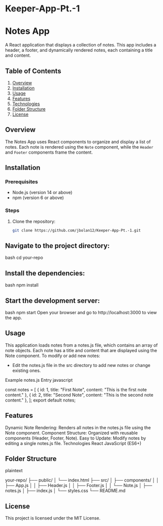 # Keeper-App-Pt.-1

# Notes App

A React application that displays a collection of notes. This app includes a header, a footer, and dynamically rendered notes, each containing a title and content.

## Table of Contents

1. [Overview](#overview)
2. [Installation](#installation)
3. [Usage](#usage)
4. [Features](#features)
5. [Technologies](#technologies)
6. [Folder Structure](#folder-structure)
7. [License](#license)

## Overview

The Notes App uses React components to organize and display a list of notes. Each note is rendered using the `Note` component, while the `Header` and `Footer` components frame the content.

## Installation

### Prerequisites

- Node.js (version 14 or above)
- npm (version 6 or above)

### Steps

1. Clone the repository:

   ```bash
   git clone https://github.com/jbolan12/Keeper-App-Pt.-1.git


## Navigate to the project directory:

bash
cd your-repo

## Install the dependencies:

bash
npm install
## Start the development server:

bash
npm start
Open your browser and go to http://localhost:3000 to view the app.

## Usage
This application loads notes from a notes.js file, which contains an array of note objects. Each note has a title and content that are displayed using the Note component. To modify or add new notes:

- Edit the notes.js file in the src directory to add new notes or change existing ones.

Example notes.js Entry
javascript

const notes = [
  { id: 1, title: "First Note", content: "This is the first note content." },
  { id: 2, title: "Second Note", content: "This is the second note content." },
];
export default notes;


## Features
Dynamic Note Rendering: Renders all notes in the notes.js file using the Note component.
Component Structure: Organized with reusable components (Header, Footer, Note).
Easy to Update: Modify notes by editing a single notes.js file.
Technologies
React
JavaScript (ES6+)


## Folder Structure
plaintext

your-repo/
├── public/
│   └── index.html
├── src/
│   ├── components/
│   │   ├── App.js
│   │   ├── Header.js
│   │   ├── Footer.js
│   │   └── Note.js
│   ├── notes.js
│   ├── index.js
│   └── styles.css
└── README.md


## License
This project is licensed under the MIT License.
